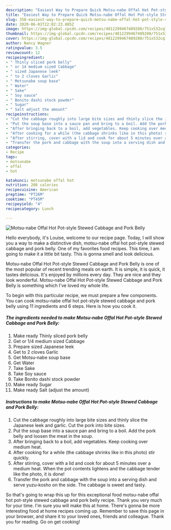 ```yaml
---
description: "Easiest Way to Prepare Quick Motsu-nabe Offal Hot Pot-style Stewed Cabbage and Pork Belly"
title: "Easiest Way to Prepare Quick Motsu-nabe Offal Hot Pot-style Stewed Cabbage and Pork Belly"
slug: 358-easiest-way-to-prepare-quick-motsu-nabe-offal-hot-pot-style-stewed-cabbage-and-pork-belly
date: 2020-06-01T22:02:23.885Z
image: https://img-global.cpcdn.com/recipes/4812299467489280/751x532cq70/motsu-nabe-offal-hot-pot-style-stewed-cabbage-and-pork-belly-recipe-main-photo.jpg
thumbnail: https://img-global.cpcdn.com/recipes/4812299467489280/751x532cq70/motsu-nabe-offal-hot-pot-style-stewed-cabbage-and-pork-belly-recipe-main-photo.jpg
cover: https://img-global.cpcdn.com/recipes/4812299467489280/751x532cq70/motsu-nabe-offal-hot-pot-style-stewed-cabbage-and-pork-belly-recipe-main-photo.jpg
author: Nancy Wagner
ratingvalue: 3.5
reviewcount: 12
recipeingredient:
- " Thinly sliced pork belly"
- " or 14 medium sized Cabbage"
- " sized Japanese leek"
- " to 2 cloves Garlic"
- " Motsunabe soup base"
- " Water"
- " Sake"
- " Soy sauce"
- " Bonito dashi stock powder"
- " Sugar"
- " Salt adjust the amount"
recipeinstructions:
- "Cut the cabbage roughly into large bite sizes and thinly slice the Japanese leek and garlic. Cut the pork into bite sizes."
- "Put the soup base into a sauce pan and bring to a boil. Add the pork belly and loosen the meat in the soup."
- "After bringing back to a boil, add vegetables. Keep cooking over medium heat."
- "After cooking for a while (the cabbage shrinks like in this photo) stir quickly."
- "After stirring, cover with a lid and cook for about 5 minutes over a medium heat. When the pot contents lightens and the cabbage tender like the photo,  it is done!"
- "Transfer the pork and cabbage with the soup into a serving dish and serve yuzu-kosho on the side. The cabbage is sweet and tasty."
categories:
- Recipe
tags:
- motsunabe
- offal
- hot

katakunci: motsunabe offal hot 
nutrition: 208 calories
recipecuisine: American
preptime: "PT26M"
cooktime: "PT45M"
recipeyield: "4"
recipecategory: Lunch

---
```



![Motsu-nabe Offal Hot Pot-style Stewed Cabbage and Pork Belly](https://img-global.cpcdn.com/recipes/4812299467489280/751x532cq70/motsu-nabe-offal-hot-pot-style-stewed-cabbage-and-pork-belly-recipe-main-photo.jpg)

Hello everybody, it's Louise, welcome to our recipe page. Today, I will show you a way to make a distinctive dish, motsu-nabe offal hot pot-style stewed cabbage and pork belly. One of my favorites food recipes. This time, I am going to make it a little bit tasty. This is gonna smell and look delicious.

Motsu-nabe Offal Hot Pot-style Stewed Cabbage and Pork Belly is one of the most popular of recent trending meals on earth. It is simple, it is quick, it tastes delicious. It's enjoyed by millions every day. They are nice and they look wonderful. Motsu-nabe Offal Hot Pot-style Stewed Cabbage and Pork Belly is something which I've loved my whole life.




To begin with this particular recipe, we must prepare a few components. You can cook motsu-nabe offal hot pot-style stewed cabbage and pork belly using 11 ingredients and 6 steps. Here is how you cook it.

<!--inarticleads1-->

##### The ingredients needed to make Motsu-nabe Offal Hot Pot-style Stewed Cabbage and Pork Belly:

1. Make ready  Thinly sliced pork belly
1. Get  or 1/4 medium sized Cabbage
1. Prepare  sized Japanese leek
1. Get  to 2 cloves Garlic
1. Get  Motsu-nabe soup base
1. Get  Water
1. Take  Sake
1. Take  Soy sauce
1. Take  Bonito dashi stock powder
1. Make ready  Sugar
1. Make ready  Salt (adjust the amount)




<!--inarticleads2-->

##### Instructions to make Motsu-nabe Offal Hot Pot-style Stewed Cabbage and Pork Belly:

1. Cut the cabbage roughly into large bite sizes and thinly slice the Japanese leek and garlic. Cut the pork into bite sizes.
1. Put the soup base into a sauce pan and bring to a boil. Add the pork belly and loosen the meat in the soup.
1. After bringing back to a boil, add vegetables. Keep cooking over medium heat.
1. After cooking for a while (the cabbage shrinks like in this photo) stir quickly.
1. After stirring, cover with a lid and cook for about 5 minutes over a medium heat. When the pot contents lightens and the cabbage tender like the photo,  it is done!
1. Transfer the pork and cabbage with the soup into a serving dish and serve yuzu-kosho on the side. The cabbage is sweet and tasty.




So that's going to wrap this up for this exceptional food motsu-nabe offal hot pot-style stewed cabbage and pork belly recipe. Thank you very much for your time. I'm sure you will make this at home. There's gonna be more interesting food at home recipes coming up. Remember to save this page in your browser, and share it to your loved ones, friends and colleague. Thank you for reading. Go on get cooking!
